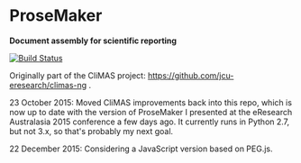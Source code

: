 
ProseMaker
==========

**Document assembly for scientific reporting**

[![Build Status](https://travis-ci.org/DanielBaird/prosemaker.svg)](https://travis-ci.org/DanielBaird/prosemaker)

Originally part of the CliMAS project: https://github.com/jcu-eresearch/climas-ng .

23 October 2015: Moved CliMAS improvements back into this repo, which is now up to date with the version of ProseMaker I presented at the eResearch Australasia 2015 conference a few days ago.  It currently runs in Python 2.7, but not 3.x, so that's probably my next goal.

22 December 2015: Considering a JavaScript version based on PEG.js.